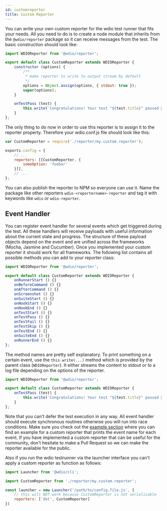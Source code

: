 ```yaml
---
id: customreporter
title: Custom Reporter
---
```


You can write your own custom reporter for the wdio test runner that fits your needs. All you need to do is to create a node module that inherits from the `@wdio/reporter` package so it can receive messages from the test. The basic construction should look like:

```js
import WDIOReporter from '@wdio/reporter';

export default class CustomReporter extends WDIOReporter {
    constructor (options) {
        /**
         * make reporter to write to output stream by default
         */
        options = Object.assign(options, { stdout: true });
        super(options);
    }

    onTestPass (test) {
        this.write(`Congratulations! Your test "${test.title}" passed 👏`);
    }
};
```

The only thing to do now in order to use this reporter is to assign it to the reporter property. Therefore
your wdio.conf.js file should look like this:

```js
var CustomReporter = require('./reporter/my.custom.reporter');

exports.config = {
    // ...
    reporters: [[CustomReporter, {
        someOption: 'foobar'
    }]],
    // ...
};
```

You can also publish the reporter to NPM so everyone can use it. Name the package like other reporters `wdio-<reportername>-reporter` and tag it with keywords like `wdio` or `wdio-reporter`.

## Event Handler

You can register event handler for several events which get triggered during the test. All these handlers will receive payloads with useful information about the current state and progress. The structure of these payload objects depend on the event and are unified across the frameworks (Mocha, Jasmine and Cucumber). Once you implemented your custom reporter it should work for all frameworks. The following list contains all possible methods you can add to your reporter class:

```js
import WDIOReporter from '@wdio/reporter';

export default class CustomReporter extends WDIOReporter {
    onRunnerStart () {}
    onBeforeCommand () {}
    onAfterCommand () {}
    onScreenshot () {}
    onSuiteStart () {}
    onHookStart () {}
    onHookEnd () {}
    onTestStart () {}
    onTestPass () {}
    onTestFail () {}
    onTestSkip () {}
    onTestEnd () {}
    onSuiteEnd () {}
    onRunnerEnd () {}
};
```

The method names are pretty self explanatory. To print something on a certain event, use the `this.write(...)` method which is provided by the parent class (`WDIOReporter`). It either streams the content to stdout or to a log file depending on the options of the reporter.

```js
import WDIOReporter from '@wdio/reporter';

export default class CustomReporter extends WDIOReporter {
    onTestPass (test) {
        this.write(`Congratulations! Your test "${test.title}" passed 👏`);
    }
};
```

Note that you can't defer the test execution in any way. All event handler should execute synchronous routines otherwise you will run into race conditions. Make sure you check out the [example section](https://github.com/webdriverio/webdriverio/tree/master/examples/wdio) where you can find an example for a custom reporter that prints the event name for each event. If you have implemented a custom reporter that can be useful for the community, don't hesitate to make a Pull Request so we can make the reporter available for the public.

Also if you run the wdio testrunner via the launcher interface you can't apply a custom reporter as function as follows:

```js
import Launcher from '@wdio/cli';

import CustomReporter from './reporter/my.custom.reporter';

const launcher = new Launcher('/path/to/config.file.js', {
    // this will NOT work because CustomReporter is not serializable
    reporters: ['dot', CustomReporter]
})
```

